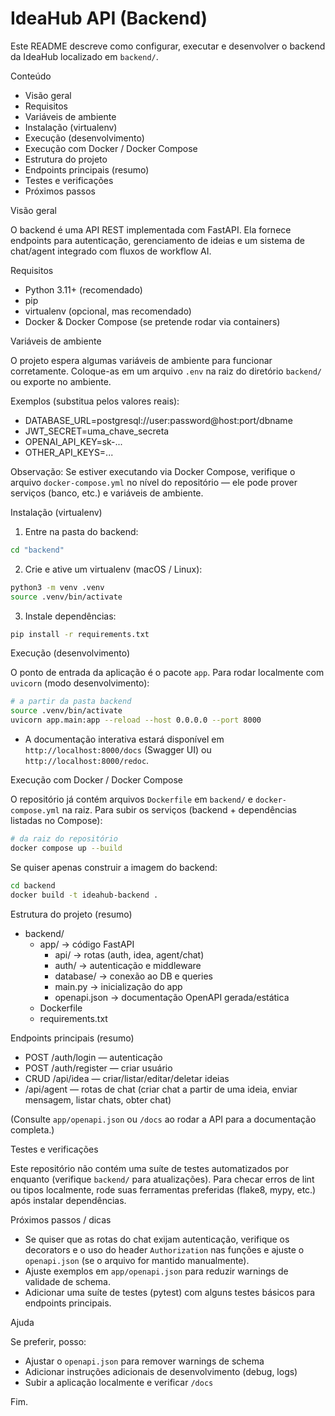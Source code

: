 # IdeaHub API (Backend)

Este README descreve como configurar, executar e desenvolver o backend da IdeaHub localizado em `backend/`.

Conteúdo
- Visão geral
- Requisitos
- Variáveis de ambiente
- Instalação (virtualenv)
- Execução (desenvolvimento)
- Execução com Docker / Docker Compose
- Estrutura do projeto
- Endpoints principais (resumo)
- Testes e verificações
- Próximos passos

Visão geral

O backend é uma API REST implementada com FastAPI. Ela fornece endpoints para autenticação, gerenciamento de ideias e um sistema de chat/agent integrado com fluxos de workflow AI.

Requisitos

- Python 3.11+ (recomendado)
- pip
- virtualenv (opcional, mas recomendado)
- Docker & Docker Compose (se pretende rodar via containers)

Variáveis de ambiente

O projeto espera algumas variáveis de ambiente para funcionar corretamente. Coloque-as em um arquivo `.env` na raiz do diretório `backend/` ou exporte no ambiente.

Exemplos (substitua pelos valores reais):

- DATABASE_URL=postgresql://user:password@host:port/dbname
- JWT_SECRET=uma_chave_secreta
- OPENAI_API_KEY=sk-...
- OTHER_API_KEYS=...

Observação: Se estiver executando via Docker Compose, verifique o arquivo `docker-compose.yml` no nível do repositório — ele pode prover serviços (banco, etc.) e variáveis de ambiente.

Instalação (virtualenv)

1. Entre na pasta do backend:

```bash
cd "backend"
```

2. Crie e ative um virtualenv (macOS / Linux):

```bash
python3 -m venv .venv
source .venv/bin/activate
```

3. Instale dependências:

```bash
pip install -r requirements.txt
```

Execução (desenvolvimento)

O ponto de entrada da aplicação é o pacote `app`. Para rodar localmente com `uvicorn` (modo desenvolvimento):

```bash
# a partir da pasta backend
source .venv/bin/activate
uvicorn app.main:app --reload --host 0.0.0.0 --port 8000
```

- A documentação interativa estará disponível em `http://localhost:8000/docs` (Swagger UI) ou `http://localhost:8000/redoc`.

Execução com Docker / Docker Compose

O repositório já contém arquivos `Dockerfile` em `backend/` e `docker-compose.yml` na raiz. Para subir os serviços (backend + dependências listadas no Compose):

```bash
# da raiz do repositório
docker compose up --build
```

Se quiser apenas construir a imagem do backend:

```bash
cd backend
docker build -t ideahub-backend .
```

Estrutura do projeto (resumo)

- backend/
  - app/                -> código FastAPI
    - api/              -> rotas (auth, idea, agent/chat)
    - auth/             -> autenticação e middleware
    - database/         -> conexão ao DB e queries
    - main.py           -> inicialização do app
    - openapi.json      -> documentação OpenAPI gerada/estática
  - Dockerfile
  - requirements.txt

Endpoints principais (resumo)

- POST /auth/login — autenticação
- POST /auth/register — criar usuário
- CRUD /api/idea — criar/listar/editar/deletar ideias
- /api/agent — rotas de chat (criar chat a partir de uma ideia, enviar mensagem, listar chats, obter chat)

(Consulte `app/openapi.json` ou `/docs` ao rodar a API para a documentação completa.)

Testes e verificações

Este repositório não contém uma suíte de testes automatizados por enquanto (verifique `backend/` para atualizações). Para checar erros de lint ou tipos localmente, rode suas ferramentas preferidas (flake8, mypy, etc.) após instalar dependências.

Próximos passos / dicas

- Se quiser que as rotas do chat exijam autenticação, verifique os decorators e o uso do header `Authorization` nas funções e ajuste o `openapi.json` (se o arquivo for mantido manualmente).
- Ajuste exemplos em `app/openapi.json` para reduzir warnings de validade de schema.
- Adicionar uma suíte de testes (pytest) com alguns testes básicos para endpoints principais.

Ajuda

Se preferir, posso:
- Ajustar o `openapi.json` para remover warnings de schema
- Adicionar instruções adicionais de desenvolvimento (debug, logs)
- Subir a aplicação localmente e verificar `/docs`

Fim.

